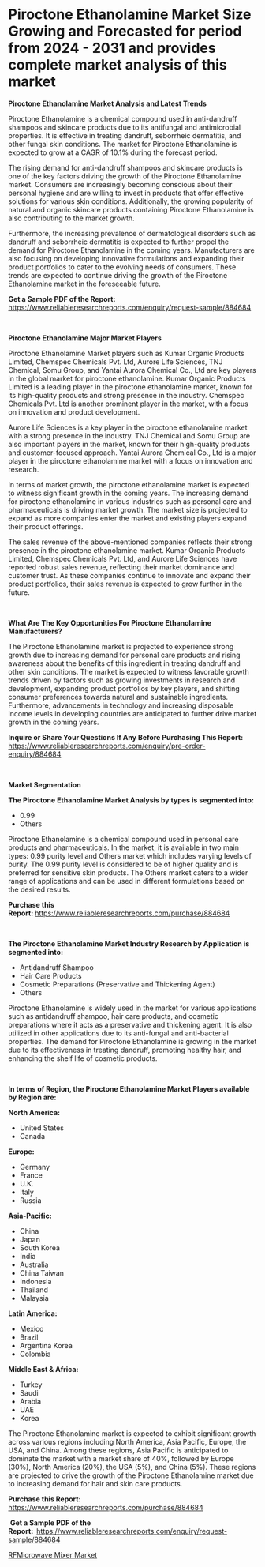 <p><h1>Piroctone Ethanolamine Market Size Growing and Forecasted for period from 2024 - 2031 and provides complete market analysis of this market</h1></p><p><strong>Piroctone Ethanolamine Market Analysis and Latest Trends</strong></p>
<p><p>Piroctone Ethanolamine is a chemical compound used in anti-dandruff shampoos and skincare products due to its antifungal and antimicrobial properties. It is effective in treating dandruff, seborrheic dermatitis, and other fungal skin conditions. The market for Piroctone Ethanolamine is expected to grow at a CAGR of 10.1% during the forecast period.</p><p>The rising demand for anti-dandruff shampoos and skincare products is one of the key factors driving the growth of the Piroctone Ethanolamine market. Consumers are increasingly becoming conscious about their personal hygiene and are willing to invest in products that offer effective solutions for various skin conditions. Additionally, the growing popularity of natural and organic skincare products containing Piroctone Ethanolamine is also contributing to the market growth.</p><p>Furthermore, the increasing prevalence of dermatological disorders such as dandruff and seborrheic dermatitis is expected to further propel the demand for Piroctone Ethanolamine in the coming years. Manufacturers are also focusing on developing innovative formulations and expanding their product portfolios to cater to the evolving needs of consumers. These trends are expected to continue driving the growth of the Piroctone Ethanolamine market in the foreseeable future.</p></p>
<p><strong>Get a Sample PDF of the Report:&nbsp;</strong> <a href="https://www.reliableresearchreports.com/enquiry/request-sample/884684">https://www.reliableresearchreports.com/enquiry/request-sample/884684</a></p>
<p>&nbsp;</p>
<p><strong>Piroctone Ethanolamine Major Market Players</strong></p>
<p><p>Piroctone Ethanolamine Market players such as Kumar Organic Products Limited, Chemspec Chemicals Pvt. Ltd, Aurore Life Sciences, TNJ Chemical, Somu Group, and Yantai Aurora Chemical Co., Ltd are key players in the global market for piroctone ethanolamine. Kumar Organic Products Limited is a leading player in the piroctone ethanolamine market, known for its high-quality products and strong presence in the industry. Chemspec Chemicals Pvt. Ltd is another prominent player in the market, with a focus on innovation and product development.</p><p>Aurore Life Sciences is a key player in the piroctone ethanolamine market with a strong presence in the industry. TNJ Chemical and Somu Group are also important players in the market, known for their high-quality products and customer-focused approach. Yantai Aurora Chemical Co., Ltd is a major player in the piroctone ethanolamine market with a focus on innovation and research.</p><p>In terms of market growth, the piroctone ethanolamine market is expected to witness significant growth in the coming years. The increasing demand for piroctone ethanolamine in various industries such as personal care and pharmaceuticals is driving market growth. The market size is projected to expand as more companies enter the market and existing players expand their product offerings.</p><p>The sales revenue of the above-mentioned companies reflects their strong presence in the piroctone ethanolamine market. Kumar Organic Products Limited, Chemspec Chemicals Pvt. Ltd, and Aurore Life Sciences have reported robust sales revenue, reflecting their market dominance and customer trust. As these companies continue to innovate and expand their product portfolios, their sales revenue is expected to grow further in the future.</p></p>
<p>&nbsp;</p>
<p><strong>What Are The Key Opportunities For Piroctone Ethanolamine Manufacturers?</strong></p>
<p><p>The Piroctone Ethanolamine market is projected to experience strong growth due to increasing demand for personal care products and rising awareness about the benefits of this ingredient in treating dandruff and other skin conditions. The market is expected to witness favorable growth trends driven by factors such as growing investments in research and development, expanding product portfolios by key players, and shifting consumer preferences towards natural and sustainable ingredients. Furthermore, advancements in technology and increasing disposable income levels in developing countries are anticipated to further drive market growth in the coming years.</p></p>
<p><strong>Inquire or Share Your Questions If Any Before Purchasing This Report:</strong> <a href="https://www.reliableresearchreports.com/enquiry/pre-order-enquiry/884684">https://www.reliableresearchreports.com/enquiry/pre-order-enquiry/884684</a></p>
<p>&nbsp;</p>
<p><strong>Market Segmentation</strong></p>
<p><strong>The Piroctone Ethanolamine Market Analysis by types is segmented into:</strong></p>
<p><ul><li>0.99</li><li>Others</li></ul></p>
<p><p>Piroctone Ethanolamine is a chemical compound used in personal care products and pharmaceuticals. In the market, it is available in two main types: 0.99 purity level and Others market which includes varying levels of purity. The 0.99 purity level is considered to be of higher quality and is preferred for sensitive skin products. The Others market caters to a wider range of applications and can be used in different formulations based on the desired results.</p></p>
<p><strong>Purchase this Report:&nbsp;</strong><a href="https://www.reliableresearchreports.com/purchase/884684">https://www.reliableresearchreports.com/purchase/884684</a></p>
<p>&nbsp;</p>
<p><strong>The Piroctone Ethanolamine Market Industry Research by Application is segmented into:</strong></p>
<p><ul><li>Antidandruff Shampoo</li><li>Hair Care Products</li><li>Cosmetic Preparations (Preservative and Thickening Agent)</li><li>Others</li></ul></p>
<p><p>Piroctone Ethanolamine is widely used in the market for various applications such as antidandruff shampoo, hair care products, and cosmetic preparations where it acts as a preservative and thickening agent. It is also utilized in other applications due to its anti-fungal and anti-bacterial properties. The demand for Piroctone Ethanolamine is growing in the market due to its effectiveness in treating dandruff, promoting healthy hair, and enhancing the shelf life of cosmetic products.</p></p>
<p>&nbsp;</p>
<p><strong>In terms of Region, the Piroctone Ethanolamine Market Players available by Region are:</strong></p>
<p>
    <p> <strong> North America: </strong>
        <ul>
            <li>United States</li>
            <li>Canada</li>
        </ul>
        </p> 
    <p> <strong> Europe: </strong>
        <ul>
            <li>Germany</li>
            <li>France</li>
            <li>U.K.</li>
            <li>Italy</li>
            <li>Russia</li>
        </ul>
        </p> 
    <p> <strong> Asia-Pacific: </strong>
        <ul>
            <li>China</li>
            <li>Japan</li>
            <li>South Korea</li>
            <li>India</li>
            <li>Australia</li>
            <li>China Taiwan</li>
            <li>Indonesia</li>
            <li>Thailand</li>
            <li>Malaysia</li>
        </ul>
        </p> 
    <p> <strong> Latin America: </strong>
        <ul>
            <li>Mexico</li>
            <li>Brazil</li>
            <li>Argentina Korea</li>
            <li>Colombia</li>
        </ul>
        </p> 
    <p> <strong> Middle East & Africa: </strong>
        <ul>
            <li>Turkey</li>
            <li>Saudi</li>
            <li>Arabia</li>
            <li>UAE</li>
            <li>Korea</li>
        </ul>
    </p>
    </p>
<p><p>The Piroctone Ethanolamine market is expected to exhibit significant growth across various regions including North America, Asia Pacific, Europe, the USA, and China. Among these regions, Asia Pacific is anticipated to dominate the market with a market share of 40%, followed by Europe (30%), North America (20%), the USA (5%), and China (5%). These regions are projected to drive the growth of the Piroctone Ethanolamine market due to increasing demand for hair and skin care products.</p></p>
<p><strong>Purchase this Report: </strong><a href="https://www.reliableresearchreports.com/purchase/884684">https://www.reliableresearchreports.com/purchase/884684</a></p>
<p>&nbsp;<strong>Get a Sample PDF of the Report:&nbsp;&nbsp;</strong><a href="https://www.reliableresearchreports.com/enquiry/request-sample/884684">https://www.reliableresearchreports.com/enquiry/request-sample/884684</a></p>
<p><strong></strong></p>
<p><p><a href="https://carnation-joke-41f.notion.site/RFMicrowave-Mixer-Market-Research-Report-Forecasted-for-Period-from-2024-2031-by-Market-Type-Mar-ecc91b0d0e9a4cab92e4f4958d6e12c5">RFMicrowave Mixer Market</a></p></p>